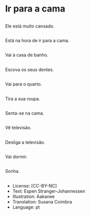 # Ir para a cama

##
Ele está muito cansado.

##
Está na hora de ir para a cama.

##
Vai à casa de banho.

##
Escova os seus dentes.

##
Vai para o quarto.

##
Tira a sua roupa.

##
Senta-se na cama.

##
Vê televisão.

##
Desliga a televisão.

##
Vai dormir.

##
Sonha.

##
* License: [CC-BY-NC]
* Text: Espen Stranger-Johannessen
* Illustration: Aakanee
* Translation: Susana Coimbra
* Language: pt
